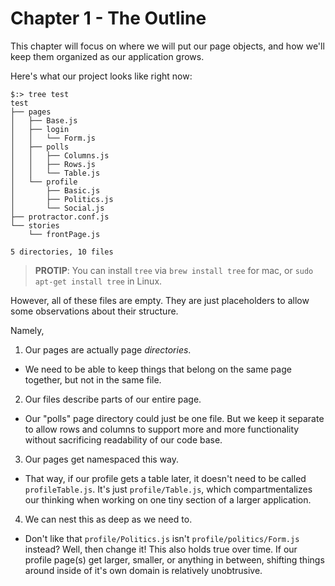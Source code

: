 
# Chapter 1 - The Outline

This chapter will focus on where we will put our page objects, and how we'll keep them organized as our application grows.

Here's what our project looks like right now:

```
$:> tree test
test
├── pages
│   ├── Base.js
│   ├── login
│   │   └── Form.js
│   ├── polls
│   │   ├── Columns.js
│   │   ├── Rows.js
│   │   └── Table.js
│   └── profile
│       ├── Basic.js
│       ├── Politics.js
│       └── Social.js
├── protractor.conf.js
└── stories
    └── frontPage.js

5 directories, 10 files
```
> **PROTIP**: You can install `tree` via `brew install tree` for mac, or `sudo apt-get install tree` in Linux.

However, all of these files are empty. They are just placeholders to allow some observations about their structure.

Namely,

1. Our pages are actually page *directories*.
  - We need to be able to keep things that belong on the same page together, but not in the same file.
2. Our files describe parts of our entire page.
  - Our "polls" page directory could just be one file. But we keep it separate to allow rows and columns to support more and more functionality without sacrificing readability of our code base.
3. Our pages get namespaced this way.
  - That way, if our profile gets a table later, it doesn't need to be called `profileTable.js`. It's just `profile/Table.js`, which compartmentalizes our thinking when working on one tiny section of a larger application.
4. We can nest this as deep as we need to.
  - Don't like that `profile/Politics.js` isn't `profile/politics/Form.js` instead? Well, then change it! This also holds true over time. If our profile page(s) get larger, smaller, or anything in between, shifting things around inside of it's own domain is relatively unobtrusive.
